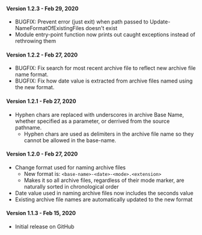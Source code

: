 #### Version 1.2.3 - Feb 29, 2020
- BUGFIX: Prevent error (just exit) when path passed to Update-NameFormatOfExistingFiles doesn't exist
- Module entry-point function now prints out caught exceptions instead of rethrowing them

#### Version 1.2.2 - Feb 27, 2020
- BUGFIX: Fix search for most recent archive file to reflect new archive file name format.
- BUGFIX: Fix how date value is extracted from archive files named using the new format.

#### Version 1.2.1 - Feb 27, 2020
- Hyphen chars are replaced with underscores in archive Base Name, whether specified as a parameter, or derrived from the source pathname.
  - Hyphen chars are used as delimiters in the archive file name so they cannot be allowed in the base-name.

#### Version 1.2.0 - Feb 27, 2020
- Change format used for naming archive files
  - New format is: `<base-name>-<date>-<mode>.<extension>`
  - Makes it so all archive files, regardless of their mode marker, are naturally sorted in chronological order
- Date value used in naming archive files now includes the seconds value
- Existing archive file names are automatically updated to the new format

#### Version 1.1.3 - Feb 15, 2020
- Initial release on GitHub
